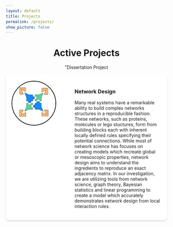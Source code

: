 ```yaml
---
layout: default
title: Projects
permalink: /projects/
show_picture: false
---
```


<h1 style="text-align:center;">Active Projects</h1>
<p style="text-align:center; font-size: .9 em; margin-top:2px;">
<sup style="vertical-align: top;">*</sup>Dissertation Project
</p>

<div style="display: flex; gap: 20px; align-items: flex-start;  background-color:rgb(255, 255, 255);box-shadow: 0 4px 6px rgba(0, 0, 0, 0.1); border-radius: 10px; margin-bottom: 30px;">

  <!-- Left Block: Picture and Icons -->
  <div style="flex: 1; max-width: 350px; display: flex; justify-content: center; align-items: center; padding: 20px; vertical-align: center;">
    <img src="/assets/images/projects/net_design_model.png" alt="Your Image" style="max-width: 100%; max-height: 100%; border-radius: 50%; border: 2px solid black; object-fit: cover;">
</div>

  <!-- Right Block: Text Content -->
  <div style="flex: 2; padding: 20px; border-radius: 10px;">
    <h3>
      Network Design
    </h3>
    <p>
    Many real systems have a remarkable ability to build complex networks structures in
a reproducible fashion. These networks, such as proteins, molecules or lego stuctures, form from building blocks each with inherent
locally defined rules specifying their potential connections.
While most of network science has focuses on creating models which recreate global or mesoscopic properties, network design aims to understand the ingredients to reproduce an exact adjacency matrix. In our investigation, we are utilizing tools from network science, graph theory, Bayesian statistics and linear programming to create a model which accurately demonstrates network design from local interaction rules.
    </p>
  </div>

</div>